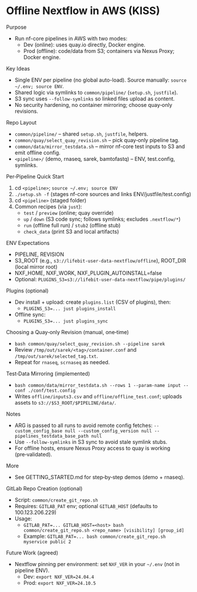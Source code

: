 # Offline Nextflow in AWS (KISS)

Purpose
- Run nf-core pipelines in AWS with two modes:
  - Dev (online): uses quay.io directly, Docker engine.
  - Prod (offline): code/data from S3; containers via Nexus Proxy; Docker engine.

Key Ideas
- Single ENV per pipeline (no global auto-load). Source manually: `source ~/.env; source ENV`.
- Shared logic via symlinks to `common/pipeline/` (`setup.sh`, `justfile`).
- S3 sync uses `--follow-symlinks` so linked files upload as content.
- No security hardening, no container mirroring; choose quay‑only revisions.

Repo Layout
- `common/pipeline/` – shared `setup.sh`, `justfile`, helpers.
- `common/quay/select_quay_revision.sh` – pick quay‑only pipeline tag.
- `common/data/mirror_testdata.sh` – mirror nf-core test inputs to S3 and emit offline config.
- `<pipeline>/` (demo, rnaseq, sarek, bamtofastq) – ENV, test.config, symlinks.

Per‑Pipeline Quick Start
1) cd `<pipeline>`; `source ~/.env; source ENV`
2) `./setup.sh -f` (stages nf-core sources and links ENV/justfile/test.config)
3) cd `<pipeline>` (staged folder)
4) Common recipes (via `just`):
   - `test` / `preview` (online; quay override)
   - `up` / `down` (S3 code sync; follows symlinks; excludes `.nextflow/*`)
   - `run` (offline full run) / `stub2` (offline stub)
   - `check_data` (print S3 and local artifacts)

ENV Expectations
- PIPELINE, REVISION
- S3_ROOT (e.g., `s3://lifebit-user-data-nextflow/offline`), ROOT_DIR (local mirror root)
- NXF_HOME, NXF_WORK, NXF_PLUGIN_AUTOINSTALL=false
- Optional: `PLUGINS_S3=s3://lifebit-user-data-nextflow/pipe/plugins/`

Plugins (optional)
- Dev install + upload: create `plugins.list` (CSV of plugins), then:
  - `PLUGINS_S3=... just plugins_install`
- Offline sync:
  - `PLUGINS_S3=... just plugins_sync`

Choosing a Quay‑only Revision (manual, one‑time)
- `bash common/quay/select_quay_revision.sh --pipeline sarek`
- Review `/tmp/out/sarek/<tag>/container.conf` and `/tmp/out/sarek/selected_tag.txt`.
- Repeat for `rnaseq`, `scrnaseq` as needed.

Test‑Data Mirroring (implemented)
- `bash common/data/mirror_testdata.sh --rows 1 --param-name input --conf ./conf/test.config`
- Writes `offline/inputs3.csv` and `offline/offline_test.conf`; uploads assets to `s3://$S3_ROOT/$PIPELINE/data/`.

Notes
- ARG is passed to all runs to avoid remote config fetches:
  `--custom_config_base null --custom_config_version null --pipelines_testdata_base_path null`
- Use `--follow-symlinks` in S3 sync to avoid stale symlink stubs.
- For offline hosts, ensure Nexus Proxy access to quay is working (pre‑validated).

More
- See GETTING_STARTED.md for step‑by‑step demos (demo + rnaseq).

GitLab Repo Creation (optional)
- Script: `common/create_git_repo.sh`
- Requires: `GITLAB_PAT` env; optional `GITLAB_HOST` (defaults to 100.123.206.229)
- Usage:
  - `GITLAB_PAT=... GITLAB_HOST=<host> bash common/create_git_repo.sh <repo_name> [visibility] [group_id]`
  - Example: `GITLAB_PAT=... bash common/create_git_repo.sh myservice public 2`

Future Work (agreed)
- Nextflow pinning per environment: set `NXF_VER` in your `~/.env` (not in pipeline ENV).
  - Dev: `export NXF_VER=24.04.4`
  - Prod: `export NXF_VER=24.10.5`

